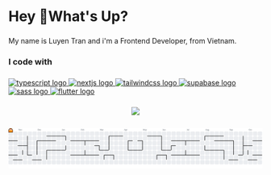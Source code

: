 <h1 align="left">Hey 👋What's Up?</h1>

###

<p align="left">My name is Luyen Tran and i'm a Frontend Developer, from Vietnam.</p>

###

<h3 align="left">I code with</h3>

### 

<div align="left">
  <a href="https://www.typescriptlang.org" target="_blank" rel="noopener noreferrer">
    <img src="https://skillicons.dev/icons?i=ts" height="60" alt="typescript logo" />
  </a>
  <a href="https://nextjs.org" target="_blank" rel="noopener noreferrer">
    <img src="https://skillicons.dev/icons?i=nextjs" height="60" alt="nextjs logo" />
  </a>
  <a href="https://tailwindcss.com" target="_blank" rel="noopener noreferrer">
    <img src="https://skillicons.dev/icons?i=tailwind" height="60" alt="tailwindcss logo" />
  </a>
  <a href="https://supabase.com" target="_blank" rel="noopener noreferrer">
    <img src="https://skillicons.dev/icons?i=supabase" height="60" alt="supabase logo" />
  </a>
  <a href="https://sass-lang.com" target="_blank" rel="noopener noreferrer">
    <img src="https://skillicons.dev/icons?i=sass" height="60" alt="sass logo" />
  </a>
  <a href="https://flutter.dev" target="_blank" rel="noopener noreferrer">
    <img src="https://skillicons.dev/icons?i=flutter" height="60" alt="flutter logo" />
  </a>
</div>

###

<div align="center">
  <img src="https://count.getloli.com/@:luyen-tran?theme=yousa-ling&padding=6&offset=3&scale=2&align=top&pixelated=1&darkmode=auto"  />
</div>

###

<picture>
  <source media="(prefers-color-scheme: dark)" srcset="https://raw.githubusercontent.com/luyen-tran/luyen-tran/output/pacman-contribution-graph-dark.svg">
  <source media="(prefers-color-scheme: light)" srcset="https://raw.githubusercontent.com/luyen-tran/luyen-tran/output/pacman-contribution-graph.svg">
  <img alt="pacman contribution graph" src="https://raw.githubusercontent.com/luyen-tran/luyen-tran/output/pacman-contribution-graph.svg">
</picture>

###

